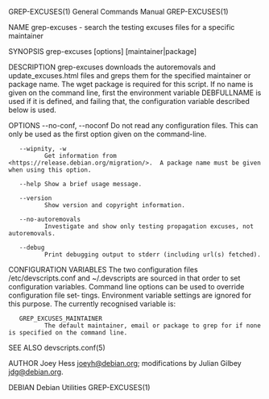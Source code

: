 GREP-EXCUSES(1)                                                                          General Commands Manual                                                                          GREP-EXCUSES(1)

NAME
       grep-excuses - search the testing excuses files for a specific maintainer

SYNOPSIS
       grep-excuses [options] [maintainer|package]

DESCRIPTION
       grep-excuses  downloads  the autoremovals and update_excuses.html files and greps them for the specified maintainer or package name.  The wget package is required for this script.  If no name is
       given on the command line, first the environment variable DEBFULLNAME is used if it is defined, and failing that, the configuration variable described below is used.

OPTIONS
       --no-conf, --noconf
              Do not read any configuration files.  This can only be used as the first option given on the command-line.

       --wipnity, -w
              Get information from <https://release.debian.org/migration/>.  A package name must be given when using this option.

       --help Show a brief usage message.

       --version
              Show version and copyright information.

       --no-autoremovals
              Investigate and show only testing propagation excuses, not autoremovals.

       --debug
              Print debugging output to stderr (including url(s) fetched).

CONFIGURATION VARIABLES
       The two configuration files /etc/devscripts.conf and ~/.devscripts are sourced in that order to set configuration variables.  Command line options can be used to override configuration file set‐
       tings.  Environment variable settings are ignored for this purpose.  The currently recognised variable is:

       GREP_EXCUSES_MAINTAINER
              The default maintainer, email or package to grep for if none is specified on the command line.

SEE ALSO
       devscripts.conf(5)

AUTHOR
       Joey Hess <joeyh@debian.org>; modifications by Julian Gilbey <jdg@debian.org>.

DEBIAN                                                                                       Debian Utilities                                                                             GREP-EXCUSES(1)
